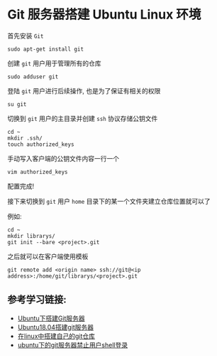 # Git 服务器搭建 Ubuntu Linux 环境

首先安装 `Git`

```shell
sudo apt-get install git
```

创建 `git` 用户用于管理所有的仓库

```shell
sudo adduser git
```

登陆 `git` 用户进行后续操作, 也是为了保证有相关的权限

```shell
su git
```

切换到 `git` 用户的主目录并创建 `ssh` 协议存储公钥文件

```shell
cd ~
mkdir .ssh/
touch authorized_keys
```

手动写入客户端的公钥文件内容一行一个

```shell
vim authorized_keys
```

配置完成!

接下来切换到 `git` 用户 `home` 目录下的某一个文件夹建立仓库位置就可以了

例如:

```shell
cd ~
mkdir librarys/
git init --bare <project>.git
```

之后就可以在客户端使用模板

```shell
git remote add <origin name> ssh://git@<ip address>:/home/git/librarys/<project>.git
```

## 参考学习链接:

* [Ubuntu下搭建Git服务器](https://blog.csdn.net/zhouxiangbai/article/details/78851276)
* [Ubuntu18.04搭建git服务器](https://blog.csdn.net/zhen_apple/article/details/88655414?depth_1-utm_source=distribute.pc_relevant.none-task&utm_source=distribute.pc_relevant.none-task)
* [在linux中搭建自己的git仓库](https://blog.csdn.net/Jioho_chen/article/details/81007238)
* [ubuntu下的git服务器禁止用户shell登录](https://blog.csdn.net/qq_28053189/article/details/53573090)
